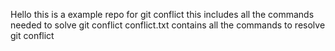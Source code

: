 Hello this is a example repo for git conflict
this includes all the commands needed to solve git conflict
conflict.txt contains all the commands to resolve git conflict
